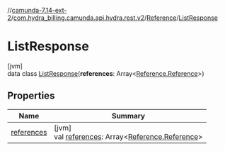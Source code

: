 //[camunda-7.14-ext-2](../../../../index.md)/[com.hydra_billing.camunda.api.hydra.rest.v2](../../index.md)/[Reference](../index.md)/[ListResponse](index.md)

# ListResponse

[jvm]\
data class [ListResponse](index.md)(**references**: Array<[Reference.Reference](../-reference/index.md)>)

## Properties

| Name | Summary |
|---|---|
| [references](references.md) | [jvm]<br>val [references](references.md): Array<[Reference.Reference](../-reference/index.md)> |

